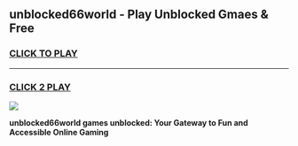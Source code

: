 
## unblocked66world - Play Unblocked Gmaes & Free
<h3>
<a href="https://news.freeplayer.one?title=unblocked66world&ref=16F">CLICK TO PLAY</a></h3>
<hr>

<h3>
<a href="https://news.freeplayer.one?title=unblocked66world&ref=16F">CLICK 2 PLAY</a>
  
</h3>

<a href="https://news.freeplayer.one?title=unblocked66world&ref=16F/"><img src="https://clearcache.store/games.png"></a>


**unblocked66world games unblocked: Your Gateway to Fun and Accessible Online Gaming**
